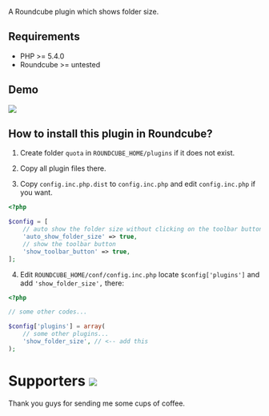 A Roundcube plugin which shows folder size.


## Requirements

- PHP >= 5.4.0
- Roundcube >= untested


## Demo

![](https://raw.githubusercontent.com/jfcherng/roundcube-show-folder-size-plugin/master/doc/screenshot/demo.png)


## How to install this plugin in Roundcube?

1. Create folder `quota` in `ROUNDCUBE_HOME/plugins` if it does not exist.
2. Copy all plugin files there.

3. Copy `config.inc.php.dist` to `config.inc.php` and edit `config.inc.php` if you want.
```php
<?php

$config = [
    // auto show the folder size without clicking on the toolbar button
    'auto_show_folder_size' => true,
    // show the toolbar button
    'show_toolbar_button' => true,
];
```

4. Edit `ROUNDCUBE_HOME/conf/config.inc.php` locate `$config['plugins']` and add `'show_folder_size',` there:
```php
<?php

// some other codes...

$config['plugins'] = array(
    // some other plugins...
    'show_folder_size', // <-- add this
);
```


Supporters <a href="https://www.paypal.com/cgi-bin/webscr?cmd=_s-xclick&hosted_button_id=ATXYY9Y78EQ3Y" target="_blank"><img src="https://www.paypalobjects.com/en_US/i/btn/btn_donate_LG.gif" /></a>
==========

Thank you guys for sending me some cups of coffee.
